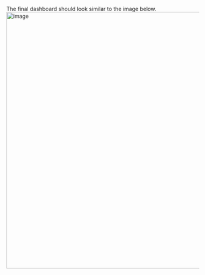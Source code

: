 

The final dashboard should look similar to the image below.
<img width="670" alt="image" src="https://github.com/user-attachments/assets/1ad1a186-4a0b-4ec9-8ce5-910eb1efe655">
